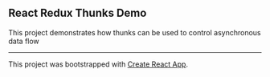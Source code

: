 ## React Redux Thunks Demo

This project demonstrates how thunks can be used to control asynchronous data flow

---



This project was bootstrapped with [Create React App](https://github.com/facebookincubator/create-react-app).